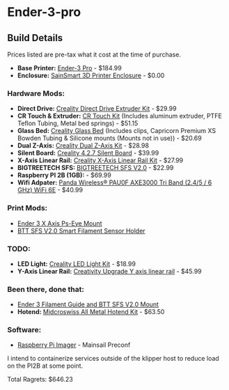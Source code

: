 # Ender-3-pro

## Build Details
Prices listed are pre-tax what it cost at the time of purchase.

* **Base Printer:** [Ender-3 Pro](https://www.sainsmart.com/products/creality3d-ender-3-pro-3d-printer) - $184.99
* **Enclosure:** [SainSmart 3D Printer Enclosure](https://www.amazon.com/SainSmart-Enclosure-Dust-Proof-Filament-Constant/dp/B089VLHJT6) - $0.00

### Hardware Mods:
* **Direct Drive:** [Creality Direct Drive Extruder Kit](https://www.amazon.com/gp/product/B08J7N2LNL/) - $29.99
* **CR Touch & Extruder:** [CR Touch Kit](https://www.amazon.com/gp/product/B09BVTQR6M) (Includes aluminum extruder, PTFE Teflon Tubing, Metal bed springs) - $51.15
* **Glass Bed:** [Creality Glass Bed](https://www.amazon.com/gp/product/B0995LFC3W) (Includes clips, Capricorn Premium XS Bowden Tubing & Silicone mounts (Mounts not in use)) - $20.69
* **Dual Z-Axis:** [Creality Dual Z-Axis Kit](https://www.amazon.com/gp/product/B09N8QQDSP/) - $28.98
* **Silent Board:** [Creality 4.2.7 Silent Board](https://www.amazon.com/gp/product/B09NMJMPN1/) - $39.99
* **X-Axis Linear Rail:** [Creality X-Axis Linear Rail Kit](https://www.amazon.com/dp/B0DFLYN66Z/) - $27.99
* **BIGTREETECH SFS:** [BIGTREETECH SFS V2.0](https://www.amazon.com/gp/product/B0C77J36T3/) - $22.99
* **Raspberry PI 2B (1GB):** - $69.99
* **Wifi Adpater:** [Panda Wireless® PAU0F AXE3000 Tri Band (2.4/5 / 6 GHz) WiFi 6E](https://www.amazon.com/gp/product/B0D972VY9B/) - $40.99


### Print Mods:
* [Ender 3 X Axis Ps-Eye Mount](https://www.thingiverse.com/thing:3464940)
* [BTT SFS V2.0 Smart Filament Sensor Holder](https://www.printables.com/model/808264-btt-sfs-v20-smart-filament-sensor-holder)

### TODO:
* **LED Light:** [Creality LED Light Kit](https://www.amazon.com/dp/B0BG37MCRX) - $18.99
* **Y-Axis Linear Rail:** [Creativity Upgrade Y axis linear rail](https://www.amazon.com/dp/B0BN1Y53HS) - $45.99

### Been there, done that:
* [Ender 3 Filament Guide and BTT SFS V2.0 Mount](https://www.thingiverse.com/thing:6215623)
* **Hotend:** [Midcroswiss All Metal Hotend Kit](https://www.amazon.com/Micro-Hotend-Creality-Printers-TronXY/dp/B0789V2D7C/) - $63.50

### Software:
* [Raspberry Pi Imager](https://www.raspberrypi.com/software/) - Mainsail Preconf
  
I intend to containerize services outside of the klipper host to reduce load on the PI2B at some point.

Total Ragrets: $646.23

